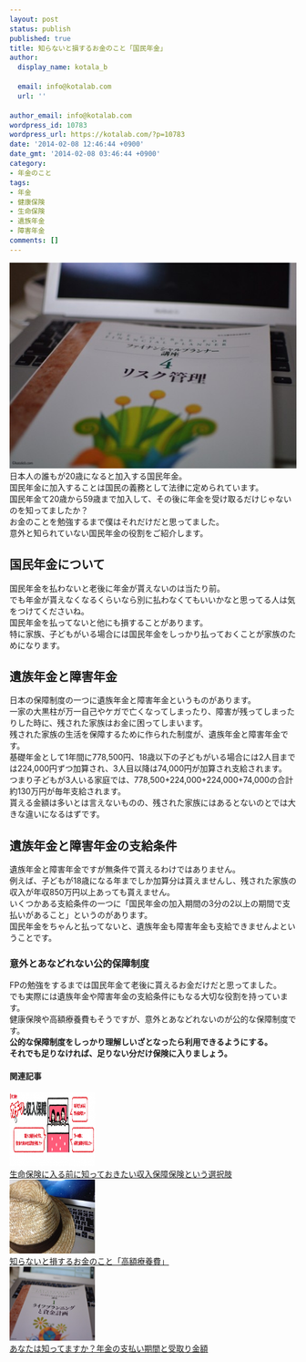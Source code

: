 ```yaml
---
layout: post
status: publish
published: true
title: 知らないと損するお金のこと「国民年金」
author:
  display_name: kotala_b

  email: info@kotalab.com
  url: ''

author_email: info@kotalab.com
wordpress_id: 10783
wordpress_url: https://kotalab.com/?p=10783
date: '2014-02-08 12:46:44 +0900'
date_gmt: '2014-02-08 03:46:44 +0900'
category:
- 年金のこと
tags:
- 年金
- 健康保険
- 生命保険
- 遺族年金
- 障害年金
comments: []
---
```

<p><img src="/wp-content/uploads/money-nenkin_140208-546x361.jpg" alt="money-nenkin_140208" width="546" height="361" class="alignnone size-large wp-image-10785" /><br />
日本人の誰もが20歳になると加入する国民年金。<br />
国民年金に加入することは国民の義務として法律に定められています。<br />
国民年金て20歳から59歳まで加入して、その後に年金を受け取るだけじゃないのを知ってましたか？<br />
お金のことを勉強するまで僕はそれだけだと思ってました。<br />
意外と知られていない国民年金の役割をご紹介します。<br />
</p>
<!--more-->
<h2>国民年金について</h2>
<p>国民年金を払わないと老後に年金が貰えないのは当たり前。<br />
でも<span class="b">年金が貰えなくなるくらいなら別に払わなくてもいいかなと思ってる人は気をつけてくださいね。</span><br />
国民年金を払ってないと他にも損することがあります。<br />
特に家族、子どもがいる場合には国民年金をしっかり払っておくことが家族のためになります。</p>
<h2>遺族年金と障害年金</h2>
<p>日本の保障制度の一つに遺族年金と障害年金というものがあります。<br />
一家の大黒柱が万一自己やケガで亡くなってしまったり、障害が残ってしまったりした時に、残された家族はお金に困ってしまいます。<br />
残された家族の生活を保障するために作られた制度が、遺族年金と障害年金です。<br />
基礎年金として1年間に778,500円、18歳以下の子どもがいる場合には2人目までは224,000円ずつ加算され、3人目以降は74,000円が加算され支給されます。<br />
つまり子どもが3人いる家庭では、778,500+224,000+224,000+74,000の合計<span class="b">約130万円が毎年支給されます</span>。<br />
貰える金額は多いとは言えないものの、残された家族にはあるとないのとでは大きな違いになるはずです。</p>
<h2>遺族年金と障害年金の支給条件</h2>
<p>遺族年金と障害年金ですが無条件で貰えるわけではありません。<br />
例えば、子どもが18歳になる年までしか加算分は貰えませんし、残された家族の収入が年収850万円以上あっても貰えません。<br />
いくつかある支給条件の一つに「国民年金の加入期間の3分の2以上の期間で支払いがあること」というのがあります。<br />
<span class="b">国民年金をちゃんと払ってないと、遺族年金も障害年金も支給できませんよということです。</span></p>
<h3>意外とあなどれない公的保障制度</h3>
<p>FPの勉強をするまでは国民年金て老後に貰えるお金だけだと思ってました。<br />
でも実際には遺族年金や障害年金の支給条件にもなる大切な役割を持っています。<br />
健康保険や高額療養費もそうですが、意外とあなどれないのが公的な保障制度です。<br />
<strong>公的な保障制度をしっかり理解しいざとなったら利用できるようにする。<br />
それでも足りなければ、足りない分だけ保険に入りましょう。</strong></p>
<h4 class="rel">関連記事</h4>
<div class="shht">
<div class="shhtimg"><a href="/syunyu-hosho-hoken" target="_blank"><img src="/wp-content/uploads/syunyu-hosho-hoken_20140202_04-546x162.png" alt="" width="150" height="130" /></a></div>
<div class="shhttext"><a href="/syunyu-hosho-hoken" target="_blank">生命保険に入る前に知っておきたい収入保障保険という選択肢</a><span class="removed_link" title="b.hatena.ne.jp/entry/https://kotalab.com/syunyu-hosho-hoken"><img border="0" src="https://b.hatena.ne.jp/entry/image/https://kotalab.com/syunyu-hosho-hoken" alt="" /></span></div>
</div>
<div class="shht">
<div class="shhtimg"><a href="/money-kougakuryoyohi" target="_blank"><img src="/wp-content/uploads/money_130719-448x336.jpg" alt="" width="150" height="130" /></a></div>
<div class="shhttext"><a href="/money-kougakuryoyohi" target="_blank">知らないと損するお金のこと「高額療養費」</a><span class="removed_link" title="b.hatena.ne.jp/entry/https://kotalab.com/money-kougakuryoyohi"><img border="0" src="https://b.hatena.ne.jp/entry/image/https://kotalab.com/money-kougakuryoyohi" alt="" /></span></div>
</div>
<div class="shht">
<div class="shhtimg"><a href="/whats-nenkin" target="_blank"><img src="/wp-content/uploads/whats-nenkin_140207-546x361.jpg" alt="" width="150" height="130" /></a></div>
<div class="shhttext"><a href="/whats-nenkin" target="_blank">あなたは知ってますか？年金の支払い期間と受取り金額</a><span class="removed_link" title="b.hatena.ne.jp/entry/https://kotalab.com/whats-nenkin"><img border="0" src="https://b.hatena.ne.jp/entry/image/https://kotalab.com/whats-nenkin" alt="" /></span></div>
</div>
